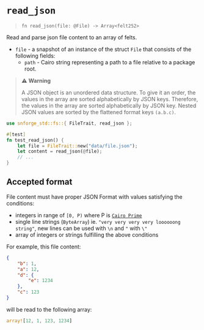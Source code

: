 # `read_json`

> `fn read_json(file: @File) -> Array<felt252>`

Read and parse json file content to an array of felts.

- `file` - a snapshot of an instance of the struct `File` that consists of the following fields:
  - `path` - Cairo string representing a path to a file relative to a package root.

> ⚠️ **Warning**
>
> A JSON object is an unordered data structure. To give it an order, the values in the array are sorted alphabetically by JSON keys. Therefore, the values in the array are sorted alphabetically by JSON key.
> Nested JSON values are sorted by the flattened format keys `(a.b.c)`.

```rust
use snforge_std::fs::{ FileTrait, read_json };

#[test]
fn test_read_json() {
    let file = FileTrait::new("data/file.json");
    let content = read_json(@file);
    // ...
}
```

## Accepted format
File content must have proper JSON Format with values satisfying the conditions:
  - integers in range of `[0, P)` where P is [`Cairo Prime`](https://book.cairo-lang.org/ch02-02-data-types.html?highlight=prime#felt-type)
  - single line strings (`ByteArray`) ie. `"very very very very loooooong string"`, new lines can be used with `\n` and `"` with `\"`
  - array of integers or strings fulfilling the above conditions

For example, this file content:
```json
{
    "b": 1,
    "a": 12,
    "d": {
        "e": 1234
    },
    "c": 123
}
```
will be read to the following array:

```rust
array![12, 1, 123, 1234]
```
